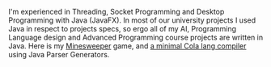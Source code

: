  I'm experienced in Threading, Socket Programming and Desktop Programming with Java (JavaFX). In most of our university projects I used Java in respect to projects specs, so ergo all of my AI, Programming Language design and Advanced Programming course projects are written in Java. Here is my [Minesweeper](https://github.com/avestura/Minesweeper-Persian) game, and [a minimal Cola lang compiler](https://github.com/avestura/ColaCompiler) using Java Parser Generators.
